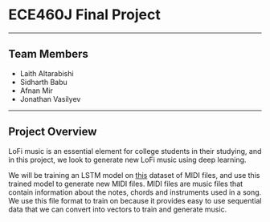 # ECE460J Final Project
---
## Team Members
- Laith Altarabishi
- Sidharth Babu
- Afnan Mir
- Jonathan Vasilyev

---
## Project Overview
LoFi music is an essential element for college students in their studying, and in this project, we look to generate new LoFi music using deep learning.

We will be training an LSTM model on [this](https://github.com/nmtremblay/lofi-samples/tree/b1ca2ee1dc4606fb927f4db414bb612772beb479) dataset of MIDI files, and use this trained model to generate new MIDI files. MIDI files are music files that contain information about the notes, chords and instruments used in a song. We use this file format to train on because it provides easy to use sequential data that we can convert into vectors to train and generate music.